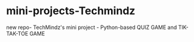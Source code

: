 # mini-projects-Techmindz
new repo- TechMindz's mini project - Python-based QUIZ GAME and TIK-TAK-TOE GAME 
